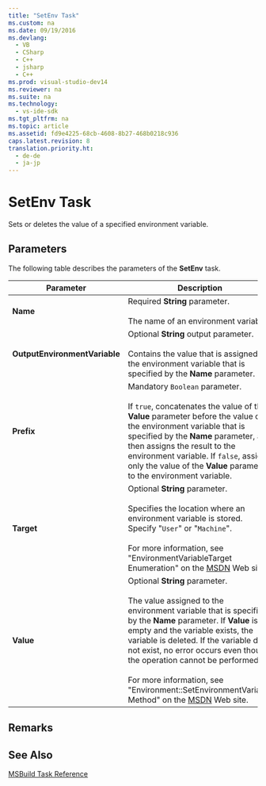 ```yaml
---
title: "SetEnv Task"
ms.custom: na
ms.date: 09/19/2016
ms.devlang: 
  - VB
  - CSharp
  - C++
  - jsharp
  - C++
ms.prod: visual-studio-dev14
ms.reviewer: na
ms.suite: na
ms.technology: 
  - vs-ide-sdk
ms.tgt_pltfrm: na
ms.topic: article
ms.assetid: fd9e4225-68cb-4608-8b27-468b0218c936
caps.latest.revision: 8
translation.priority.ht: 
  - de-de
  - ja-jp
---
```

# SetEnv Task
Sets or deletes the value of a specified environment variable.  
  
## Parameters  
 The following table describes the parameters of the **SetEnv** task.  
  
|Parameter|Description|  
|---------------|-----------------|  
|**Name**|Required **String** parameter.<br /><br /> The name of an environment variable.|  
|**OutputEnvironmentVariable**|Optional **String** output parameter.<br /><br /> Contains the value that is assigned to the environment variable that is specified by the **Name** parameter.|  
|**Prefix**|Mandatory `Boolean` parameter.<br /><br /> If `true`, concatenates the value of the **Value** parameter before the value of the environment variable that is specified by the **Name** parameter, and then assigns the result to the environment variable. If `false`, assigns only the value of the **Value** parameter to the environment variable.|  
|**Target**|Optional **String** parameter.<br /><br /> Specifies the location where an environment variable is stored. Specify "`User`" or "`Machine`".<br /><br /> For more information, see "EnvironmentVariableTarget Enumeration" on the [MSDN](http://go.microsoft.com/fwlink/?LinkId=737) Web site.|  
|**Value**|Optional **String** parameter.<br /><br /> The value assigned to the environment variable that is specified by the **Name** parameter. If **Value** is empty and the variable exists, the variable is deleted. If the variable does not exist, no error occurs even though the operation cannot be performed.<br /><br /> For more information, see "Environment::SetEnvironmentVariable Method" on the [MSDN](http://go.microsoft.com/fwlink/?LinkId=737) Web site.|  
  
## Remarks  
  
## See Also  
 [MSBuild Task Reference](../Topic/MSBuild%20Task%20Reference.md)